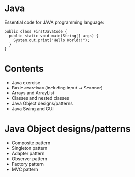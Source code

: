 # Java

Essential code for JAVA programming language: 

    public class FirstJavaCode {
      public static void main(String[] args) {
        System.out.print("Hello World!!");
      }
    }


# Contents
- Java exercise 
- Basic exercises (including input -> Scanner)
- Arrays and ArrayList
- Classes and nested classes
- Java Object designs/patterns
- Java Swing and GUI


# Java Object designs/patterns
- Composite pattern
- Singleton pattern
- Adapter pattern
- Observer pattern
- Factory pattern
- MVC pattern
